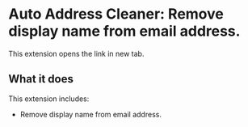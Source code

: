 # Auto Address Cleaner: Remove display name from email address.

This extension opens the link in new tab.

## What it does

This extension includes:

* Remove display name from email address.
